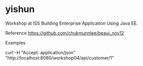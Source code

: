 # yishun
Workshop at ISS
Building Enterprise Applicaiton Using Java EE.

Reference
https://github.com/chukmunnlee/beauj_nov12

Examples

curl -H "Accept: application/json" "http://localhost:8080/workshop04/api/customer/1"
